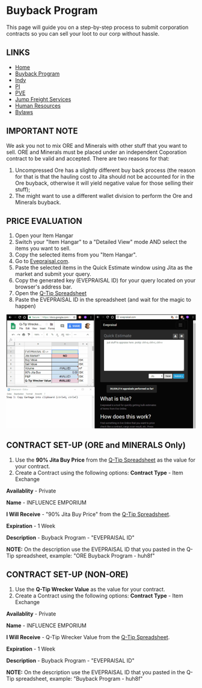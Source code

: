 # Buyback Program
This page will guide you on a step-by-step process to submit corporation contracts so you can sell your loot to our corp without hassle.

## LINKS
* [Home](README.md)
* [Buyback Program](Buyback.md)
* [Indy](Indy.md)
* [PI](PI.md)
* [PVE](PVE.md)
* [Jump Freight Services](JumpFreight.md)
* [Human Resources](HumanResources.md)
* [Bylaws](Bylaws.md)

## IMPORTANT NOTE
We ask you not to mix ORE and Minerals with other stuff that you want to sell.
ORE and Minerals must be placed under an independent Coporation contract to be valid and accepted.
There are two reasons for that:
1. Uncompressed Ore has a slightly different buy back process (the reason for that is that the hauling cost to Jita should not be accounted for in the Ore buyback, otherwise it will yield negative value for those selling their stuff);
2. The might want to use a different wallet division to perform the Ore and Minerals buyback.

## PRICE EVALUATION
1. Open your Item Hangar
2. Switch your "Item Hangar" to a "Detailed View" mode AND select the items you want to sell.
3. Copy the selected items from you "Item Hangar".
4. Go to [Evepraisal.com](https://evepraisal.com/).
5. Paste the selected items in the Quick Estimate window using Jita as the market and submit your query.
6. Copy the generated key (EVEPRAISAL ID) for your query located on your browser's address bar.
7. Open the [Q-Tip Spreadsheet](https://docs.google.com/spreadsheets/d/1CsxyZ_1JfQ4zPc4m4qY5Yl1OdcFc0vGr_zBPANfXjAo/edit?usp=sharing)
8. Paste the EVEPRAISAL ID in the spreadsheet (and wait for the magic to happen)

![Example](buyback.gif)

## CONTRACT SET-UP (ORE and MINERALS Only)
1. Use the **90% Jita Buy Price** from the [Q-Tip Spreadsheet](https://docs.google.com/spreadsheets/d/1CsxyZ_1JfQ4zPc4m4qY5Yl1OdcFc0vGr_zBPANfXjAo/edit?usp=sharing) as the value for your contract.
2. Create a Contract using the following options:
**Contract Type** - Item Exchange

**Availablity** - Private

**Name** - INFLUENCE EMPORIUM

**I Will Receive** - "90% Jita Buy Price" from the [Q-Tip Spreadsheet](https://docs.google.com/spreadsheets/d/1CsxyZ_1JfQ4zPc4m4qY5Yl1OdcFc0vGr_zBPANfXjAo/edit?usp=sharing).

**Expiration** - 1 Week

**Description** - Buyback Program - "EVEPRAISAL ID"

**NOTE:** On the description use the EVEPRAISAL ID that you pasted in the Q-Tip spreadsheet, example: "ORE Buyback Program - huh8f"

## CONTRACT SET-UP (NON-ORE)
1. Use the **Q-Tip Wrecker Value** as the value for your contract.
2. Create a Contract using the following options:
**Contract Type** - Item Exchange

**Availablity** - Private

**Name** - INFLUENCE EMPORIUM

**I Will Receive** - Q-Tip Wrecker Value from the [Q-Tip Spreadsheet](https://docs.google.com/spreadsheets/d/1CsxyZ_1JfQ4zPc4m4qY5Yl1OdcFc0vGr_zBPANfXjAo/edit?usp=sharing).

**Expiration** - 1 Week

**Description** - Buyback Program - "EVEPRAISAL ID"

**NOTE:** On the description use the EVEPRAISAL ID that you pasted in the Q-Tip spreadsheet, example: "Buyback Program - huh8f"
